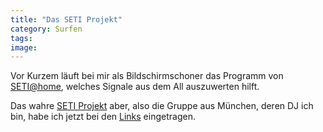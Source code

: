 ```yaml
---
title: "Das SETI Projekt"
category: Surfen
tags: 
image: 
---
```


Vor Kurzem läuft bei mir als Bildschirmschoner das Programm von [SETI@home](http://setiathome.ssl.berkeley.edu/), welches Signale aus dem All auszuwerten hilft.  

Das wahre [SETI Projekt](http://www.seti-projekt.de/) aber, also die Gruppe aus München, deren DJ ich bin, habe ich jetzt bei den [Links](/netzwerk) eingetragen.

